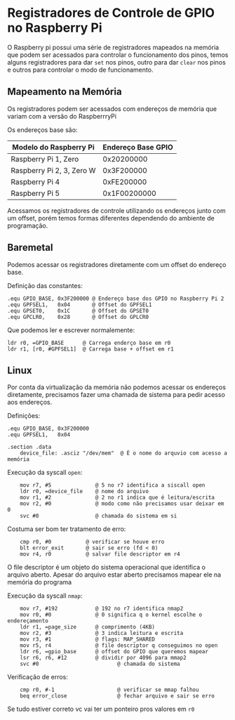 # Registradores de Controle de GPIO no Raspberry Pi

O Raspberry pi possui uma série de registradores mapeados na memória que podem ser acessados para controlar o funcionamento dos pinos, temos alguns registradores para dar `set` nos pinos, outro para dar `clear`  nos pinos e outros para controlar o modo de funcionamento.

## Mapeamento na Memória
Os registradores podem ser acessados com endereços de memória que variam com a versão do RaspberrryPi

Os endereços base são:

| Modelo do Raspberry Pi    | Endereço Base GPIO |
| ------------------------- | ------------------ |
| Raspberry Pi 1, Zero      | 0x20200000         |
| Raspberry Pi 2, 3, Zero W | 0x3F200000         |
| Raspberry Pi 4            | 0xFE200000         |
| Raspberry Pi 5            | 0x1F00200000       |
Acessamos os registradores de controle utilizando os endereços junto com um offset, porém temos formas diferentes dependendo do ambiente de programação.

## Baremetal
Podemos acessar os registradores diretamente com um offset do endereço base.

Definição das constantes:
```armasm
.equ GPIO_BASE, 0x3F200000 @ Endereço base dos GPIO no Raspberry Pi 2
.equ GPFSEL1,   0x04       @ Offset do GPFSEL1
.equ GPSET0,    0x1C       @ Offset do GPSET0
.equ GPCLR0,    0x28       @ Offset do GPLCR0
``` 

Que podemos ler e escrever normalemente:

```armasm
ldr r0, =GPIO_BASE      @ Carrega enderço base em r0
ldr r1, [r0, #GPFSEL1]  @ Carrega base + offset em r1
``` 


## Linux
Por conta da virtualização da memória não podemos acessar os endereços diretamente, precisamos fazer uma chamada de sistema para pedir acesso aos endereços.

Definições:
```armasm
.equ GPIO_BASE, 0x3F200000
.equ GPFSEL1,   0x04       

.section .data
    device_file: .asciz "/dev/mem"  @ É o nome do arquvio com acesso a memória
```


Execução da syscall `open`:
```armasm 
    mov r7, #5              @ 5 no r7 identifica a siscall open            
    ldr r0, =device_file    @ nome do arquivo
    mov r1, #2              @ 2 no r1 indica que é leitura/escrita
    mov r2, #0              @ modo como não precisamos usar deixar em 0
    svc #0                  @ chamada do sistema em si
```

Costuma ser bom ter tratamento de erro:
```armasm
    cmp r0, #0           @ verificar se houve erro
    blt error_exit       @ sair se erro (fd < 0)
    mov r4, r0           @ salvar file descriptor em r4
```

O file descriptor é um objeto do sistema operacional que identifica o arquivo aberto. Apesar do arquivo estar aberto precisamos mapear ele na memória do programa

Execução da syscall `nmap`:
```
    mov r7, #192            @ 192 no r7 identifica nmap2
    mov r0, #0              @ 0 significa q o kernel escolhe o endereçamento
    ldr r1, =page_size      @ comprimento (4KB)
    mov r2, #3              @ 3 indica leitura e escrita
    mov r3, #1              @ flags: MAP_SHARED
    mov r5, r4              @ file descriptor q conseguimos no open
    ldr r6, =gpio_base      @ offset do GPIO que queremos mapear
    lsr r6, r6, #12         @ dividir por 4096 para mmap2
    svc #0                         @ chamada do sistema

``` 


Verificação de erros:
``` armasm
    cmp r0, #-1                    @ verificar se mmap falhou
    beq error_close                @ fechar arquivo e sair se erro
``` 


Se tudo estiver correto vc vai ter um ponteiro pros valores em `r0`